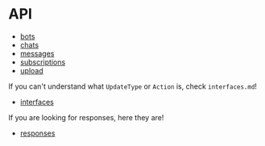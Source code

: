 # API

* [bots](bots.md)
* [chats](chats.md)
* [messages](messages.md)
* [subscriptions](subscriptions.md)
* [upload](upload.md)

If you can't understand what `UpdateType` or `Action` is, check `interfaces.md`!

* [interfaces](interfaces.md)

If you are looking for responses, here they are!

* [responses](responses.md)
